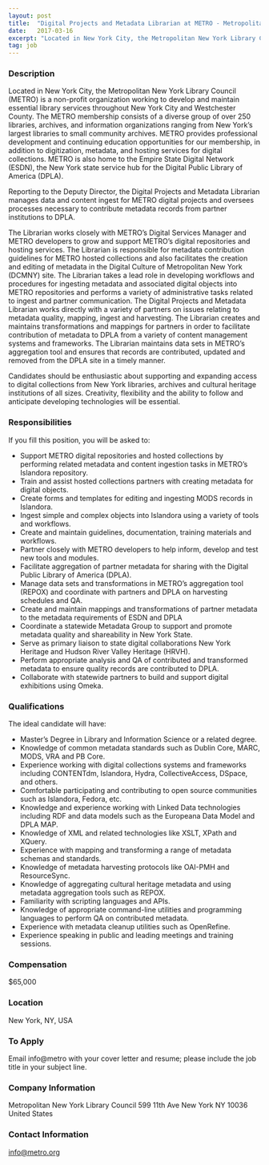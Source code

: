 ```yaml
---
layout: post
title:  "Digital Projects and Metadata Librarian at METRO - Metropolitan New York Library Council"
date:   2017-03-16
excerpt: "Located in New York City, the Metropolitan New York Library Council (METRO) is a non-profit organization working to develop and maintain essential library services throughout New York City and Westchester County. The METRO membership consists of a diverse group of over 250 libraries, archives, and information organizations ranging from New..."
tag: job
---
```


### Description   

Located in New York City, the Metropolitan New York Library Council (METRO) is a non-profit organization working to develop and maintain essential library services throughout New York City and Westchester County. The METRO membership consists of a diverse group of over 250 libraries, archives, and information organizations ranging from New York’s largest libraries to small community archives. METRO provides professional development and continuing education opportunities for our membership, in addition to digitization, metadata, and hosting services for digital collections. METRO is also home to the Empire State Digital Network (ESDN), the New York state service hub for the Digital Public Library of America (DPLA).

Reporting to the Deputy Director, the Digital Projects and Metadata Librarian manages data and content ingest for METRO digital projects and oversees processes necessary to contribute metadata records from partner institutions to DPLA. 

The Librarian works closely with METRO’s Digital Services Manager and METRO developers to grow and support METRO’s digital repositories and hosting services. The Librarian is responsible for metadata contribution guidelines for METRO hosted collections and also facilitates the creation and editing of metadata in the Digital Culture of Metropolitan New York (DCMNY) site. The Librarian takes a lead role in developing workflows and procedures for ingesting metadata and associated digital objects into METRO repositories and performs a variety of administrative tasks related to ingest and partner communication.
The Digital Projects and Metadata Librarian works directly with a variety of partners on issues relating to metadata quality, mapping, ingest and harvesting. The Librarian creates and maintains transformations and mappings for partners in order to facilitate contribution of metadata to DPLA from a variety of content management systems and frameworks. The Librarian maintains data sets in METRO’s aggregation tool and ensures that records are contributed, updated and removed from the DPLA site in a timely manner.

Candidates should be enthusiastic about supporting and expanding access to digital collections from New York libraries, archives and cultural heritage institutions of all sizes. Creativity, flexibility and the ability to follow and anticipate developing technologies will be essential. 


### Responsibilities   

If you fill this position, you will be asked to: 

- Support METRO digital repositories and hosted collections by performing related metadata and content ingestion tasks in METRO’s Islandora repository.
- Train and assist hosted collections partners with creating metadata for digital objects.
- Create forms and templates for editing and ingesting MODS records in Islandora.
- Ingest simple and complex objects into Islandora using a variety of tools and workflows.
- Create and maintain guidelines, documentation, training materials and workflows.
- Partner closely with METRO developers to help inform, develop and test new tools and modules.
- Facilitate aggregation of partner metadata for sharing with the Digital Public Library of America (DPLA).
- Manage data sets and transformations in METRO’s aggregation tool (REPOX) and coordinate with partners and DPLA on harvesting schedules and QA.
- Create and maintain mappings and transformations of partner metadata to the metadata requirements of ESDN and DPLA
- Coordinate a statewide Metadata Group to support and promote metadata quality and shareability in New York State.
- Serve as primary liaison to state digital collaborations New York Heritage and Hudson River Valley Heritage (HRVH).
- Perform appropriate analysis and QA of contributed and transformed metadata to ensure quality records are contributed to DPLA.
- Collaborate with statewide partners to build and support digital exhibitions using Omeka.


### Qualifications   

The ideal candidate will have:  
- Master’s Degree in Library and Information Science or a related degree.
- Knowledge of common metadata standards such as Dublin Core, MARC, MODS, VRA and PB Core.
- Experience working with digital collections systems and frameworks including  CONTENTdm, Islandora, Hydra, CollectiveAccess, DSpace, and others.
- Comfortable participating and contributing to open source communities such as Islandora, Fedora, etc.
- Knowledge and experience working with Linked Data technologies including RDF and data models such as the Europeana Data Model and DPLA MAP.
- Knowledge of XML and related technologies like XSLT, XPath and XQuery.
- Experience with mapping and transforming a range of metadata schemas and standards.
- Knowledge of metadata harvesting protocols like OAI-PMH and ResourceSync.
- Knowledge of aggregating cultural heritage metadata and using metadata aggregation tools such as REPOX.
- Familiarity with scripting languages and APIs.
- Knowledge of appropriate command-line utilities and programming languages to perform QA on contributed metadata.
- Experience with metadata cleanup utilities such as OpenRefine. 
- Experience speaking in public and leading meetings and training sessions.


### Compensation   

$65,000


### Location   

New York, NY, USA




### To Apply   

Email info@metro with your cover letter and resume; please include the job title in your subject line.


### Company Information   

Metropolitan New York Library Council
599 11th Ave
New York NY 10036
United States


### Contact Information   

info@metro.org

